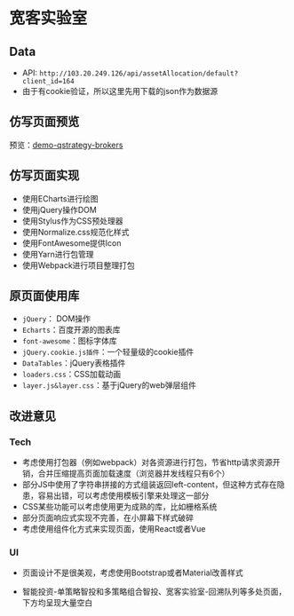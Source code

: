 # 宽客实验室

## Data
- API: `http://103.20.249.126/api/assetAllocation/default?client_id=164`
- 由于有cookie验证，所以这里先用下载的json作为数据源

## 仿写页面预览
预览：[demo-qstrategy-brokers](https://chentao92.github.io/demo-qstrategy-brokers/dist/)

## 仿写页面实现

- 使用ECharts进行绘图
- 使用jQuery操作DOM
- 使用Stylus作为CSS预处理器
- 使用Normalize.css规范化样式
- 使用FontAwesome提供Icon
- 使用Yarn进行包管理
- 使用Webpack进行项目整理打包

## 原页面使用库

- `jQuery`： DOM操作
- `Echarts`：百度开源的图表库
- `font-awesome`：图标字体库
- `jQuery.cookie.js插件`：一个轻量级的cookie插件
- `DataTables`：jQuery表格插件
- `loaders.css`：CSS加载动画
- `layer.js&layer.css`：基于jQuery的web弹层组件


## 改进意见

### Tech

- 考虑使用打包器（例如webpack）对各资源进行打包，节省http请求资源开销，合并压缩提高页面加载速度（浏览器并发线程只有6个）
- 部分JS中使用了字符串拼接的方式组装返回left-content，但这种方式存在隐患，容易出错，可以考虑使用模板引擎来处理这一部分
- CSS某些功能可以考虑使用更为成熟的库，比如栅格系统
- 部分页面响应式实现不完善，在小屏幕下样式破碎
- 考虑使用组件化方式来实现页面，使用React或者Vue

### UI

- 页面设计不是很美观，考虑使用Bootstrap或者Material改善样式


- 智能投资-单策略智投和多策略组合智投、宽客实验室-回溯队列等多处页面，下方均呈现大量空白


